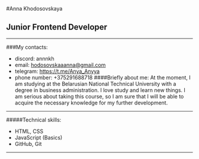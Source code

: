 #Anna Khodosovskaya
## Junior Frontend Developer
*********
###My contacts:
- discord: annnkh
- email: hodosovskaaanna@gmail.com
- telegram: https://t.me/Anya_Anyya
- phone number: +375291688718
####Briefly about me:
At the moment, I am studying at the Belarusian National Technical University with a degree in business administration. I love study and learn new things. I am serious about taking this course, so I am sure that I will be able to acquire the necessary knowledge for my further development.
********
#####Technical skills:
* HTML, CSS
* JavaScript (Basics)
* GitHub, Git
*******
